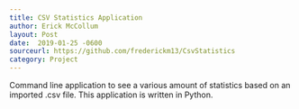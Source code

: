 ```yaml
---
title: CSV Statistics Application
author: Erick McCollum
layout: Post
date:  2019-01-25 -0600
sourceurl: https://github.com/frederickm13/CsvStatistics
category: Project
---
```


Command line application to see a various amount of statistics based on an imported .csv file. This application is written in Python.